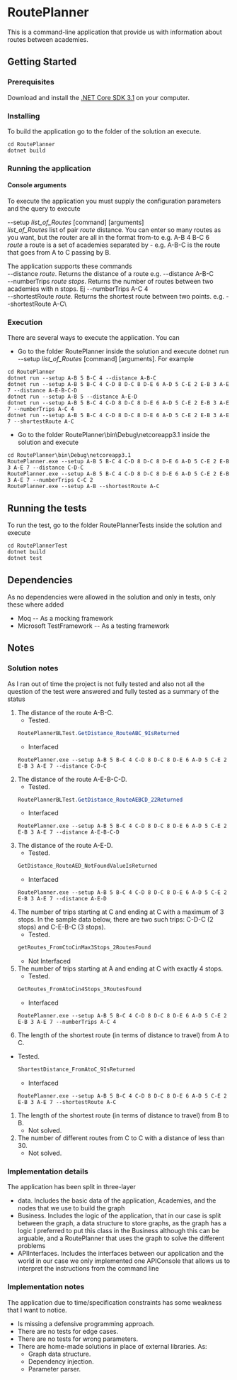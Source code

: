 # RoutePlanner

This is a command-line application that provide us with information about routes between academies.

## Getting Started

### Prerequisites

Download and install the [.NET Core SDK 3.1](https://dotnet.microsoft.com/download/dotnet-core/3.1) on your computer.

### Installing

To build the application go to the folder of the solution an execute.

```console
cd RoutePlanner
dotnet build
```

### Running the application

#### Console arguments
To execute the application you must supply the configuration parameters and the query to execute

--setup *list_of_Routes* [command] [arguments]\
*list_of_Routes* list of pair *route* distance. You can enter so many routes as you want, but the router are all in the format from-to e.g. A-B 4 B-C 6\
*route* a route is a set of academies separated by - e.g. A-B-C is the route that goes from A to C passing by B.

The application supports these commands\
--distance *route*. Returns the distance of a route e.g. --distance A-B-C\
--numberTrips *route* *stops*. Returns the number of routes between two academies with n stops. Ej --numberTrips A-C 4\
--shortestRoute *route*. Returns the shortest route between two points. e.g. --shortestRoute A-C\


### Execution

There are several ways to execute the application. You can 
* Go to the folder RoutePlanner inside the solution and execute dotnet run --setup *list_of_Routes* [command] [arguments]. For example

```console
cd RoutePlanner
dotnet run --setup A-B 5 B-C 4 --distance A-B-C
dotnet run --setup A-B 5 B-C 4 C-D 8 D-C 8 D-E 6 A-D 5 C-E 2 E-B 3 A-E 7 --distance A-E-B-C-D
dotnet run --setup A-B 5 --distance A-E-D
dotnet run --setup A-B 5 B-C 4 C-D 8 D-C 8 D-E 6 A-D 5 C-E 2 E-B 3 A-E 7 --numberTrips A-C 4
dotnet run --setup A-B 5 B-C 4 C-D 8 D-C 8 D-E 6 A-D 5 C-E 2 E-B 3 A-E 7 --shortestRoute A-C

```

* Go to the folder RoutePlanner\bin\Debug\netcoreapp3.1 inside the solution and execute

```console
cd RoutePlanner\bin\Debug\netcoreapp3.1
RoutePlanner.exe --setup A-B 5 B-C 4 C-D 8 D-C 8 D-E 6 A-D 5 C-E 2 E-B 3 A-E 7 --distance C-D-C
RoutePlanner.exe --setup A-B 5 B-C 4 C-D 8 D-C 8 D-E 6 A-D 5 C-E 2 E-B 3 A-E 7 --numberTrips C-C 2
RoutePlanner.exe --setup A-B --shortestRoute A-C
```

## Running the tests
To run the test, go to the folder RoutePlannerTests inside the solution and execute

```console
cd RoutePlannerTest
dotnet build
dotnet test
```

## Dependencies
As no dependencies were allowed in the solution and only in tests, only these where added 

* Moq -- As a mocking framework
* Microsoft TestFramework -- As a testing framework

## Notes

### Solution notes

As I ran out of time the project is not fully tested and also not all the question of the test were answered and fully tested as a summary of the status

1. The distance of the route A-B-C.
    * Tested.     
    ```c#
    RoutePlannerBLTest.GetDistance_RouteABC_9IsReturned
    ```
    * Interfaced   
    ```console
    RoutePlanner.exe --setup A-B 5 B-C 4 C-D 8 D-C 8 D-E 6 A-D 5 C-E 2 E-B 3 A-E 7 --distance C-D-C
    ```
1. The distance of the route A-E-B-C-D.
    * Tested.     
    ```c#
    RoutePlannerBLTest.GetDistance_RouteAEBCD_22Returned
    ```
    * Interfaced   
    ```console
    RoutePlanner.exe --setup A-B 5 B-C 4 C-D 8 D-C 8 D-E 6 A-D 5 C-E 2 E-B 3 A-E 7 --distance A-E-B-C-D
    ```
1. The distance of the route A-E-D.
    * Tested.     
    ```c#
    GetDistance_RouteAED_NotFoundValueIsReturned
    ```
    * Interfaced   
    ```console
    RoutePlanner.exe --setup A-B 5 B-C 4 C-D 8 D-C 8 D-E 6 A-D 5 C-E 2 E-B 3 A-E 7 --distance A-E-D
    ```
1. The number of trips starting at C and ending at C with a maximum of 3 stops. In the
sample data below, there are two such trips: C-D-C (2 stops) and C-E-B-C (3 stops).
   * Tested.     
    ```c#
    getRoutes_FromCtoCinMax3Stops_2RoutesFound
    ```
    * Not Interfaced   
1. The number of trips starting at A and ending at C with exactly 4 stops.
    * Tested.     
    ```c#
    GetRoutes_FromAtoCin4Stops_3RoutesFound
    ```
    * Interfaced   
    ```console
    RoutePlanner.exe --setup A-B 5 B-C 4 C-D 8 D-C 8 D-E 6 A-D 5 C-E 2 E-B 3 A-E 7 --numberTrips A-C 4
    ```
1. The length of the shortest route (in terms of distance to travel) from A to C.
 * Tested.     
    ```c#
    ShortestDistance_FromAtoC_9IsReturned
    ```
    * Interfaced   
    ```console
    RoutePlanner.exe --setup A-B 5 B-C 4 C-D 8 D-C 8 D-E 6 A-D 5 C-E 2 E-B 3 A-E 7 --shortestRoute A-C
    ```
1. The length of the shortest route (in terms of distance to travel) from B to B.
    * Not solved.
1. The number of different routes from C to C with a distance of less than 30.
    * Not solved.

### Implementation details
 The application has been split in three-layer
 * data. 
     Includes the basic data of the application, Academies, and the nodes that we use to build the graph
 * Business. 
     Includes the logic of the application, that in our case is split between the graph, a data structure to store  graphs, as the graph has a logic I preferred to put this class in the Business although this can be arguable, and a RoutePlanner that uses the graph to solve the different problems
 * APIInterfaces.
     Includes the interfaces between our application and the world in our case we only implemented one APIConsole that allows us to interpret the instructions from the command line

### Implementation notes
 The application due to time/specification constraints has some weakness that I want to notice.
 * Is missing a defensive programming approach. 
 * There are no tests for edge cases.
 * There are no tests for wrong parameters.
 * There are home-made solutions in place of external libraries. As:
     * Graph data structure.
     * Dependency injection.
     * Parameter parser.
